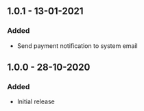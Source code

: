 ## 1.0.1 - 13-01-2021
### Added
- Send payment notification to system email

## 1.0.0 - 28-10-2020
### Added
- Initial release
